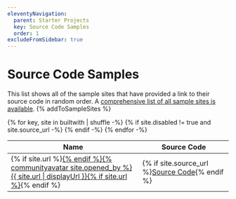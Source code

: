 ```yaml
---
eleventyNavigation:
  parent: Starter Projects
  key: Source Code Samples
  order: 1
excludeFromSidebar: true
---
```

# Source Code Samples

This list shows all of the sample sites that have provided a link to their source code in random order. A [comprehensive list of all sample sites is available](/speedlify/). {% addToSampleSites %}

<table>
  <thead>
    <tr>
      <th>Name</th>
      <th style="min-width: 9em">Source Code</th>
    </tr>
  </thead>
  <tbody>
{% for key, site in builtwith | shuffle -%}
{% if site.disabled != true and site.source_url -%}
    <tr>
      <td>{% if site.url %}<a href="{{ site.url }}">{% endif %}{% communityavatar site.opened_by %}{{ site.url | displayUrl }}{% if site.url %}</a>{% endif %}</td>
      <td>{% if site.source_url %}<a href="{{ site.source_url }}" class="minilink">Source Code</a>{% endif %}</td>
    </tr>
{% endif -%}
{% endfor -%}
  </tbody>
</table>
